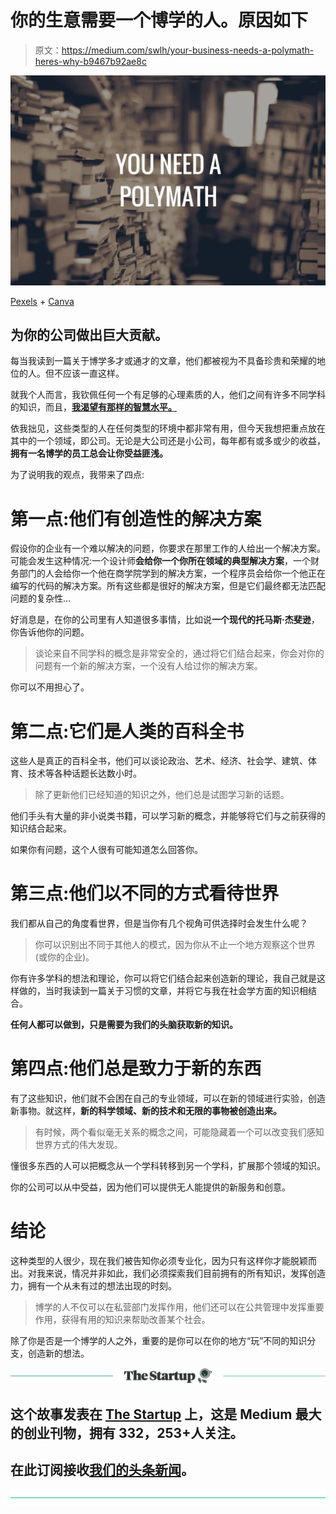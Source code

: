 # 你的生意需要一个博学的人。原因如下

> 原文：<https://medium.com/swlh/your-business-needs-a-polymath-heres-why-b9467b92ae8c>

![](img/4b6ceb36b435c53509d98f207d9a8e7b.png)

[Pexels](https://www.pexels.com/photo/pile-of-books-in-shallow-focus-photography-264635/) + [Canva](http://canva.com)

## 为你的公司做出巨大贡献。

每当我读到一篇关于博学多才或通才的文章，他们都被视为不具备珍贵和荣耀的地位的人。但不应该一直这样。

就我个人而言，我钦佩任何一个有足够的心理素质的人，他们之间有许多不同学科的知识，而且，[**我渴望有那样的智慧水平。**](https://theascent.pub/i-want-to-be-a-polymath-and-not-fail-in-the-attempt-537a9f454587)

依我拙见，这些类型的人在任何类型的环境中都非常有用，但今天我想把重点放在其中的一个领域，即公司。无论是大公司还是小公司，每年都有或多或少的收益，**拥有一名博学的员工总会让你受益匪浅。**

为了说明我的观点，我带来了四点:

# 第一点:他们有创造性的解决方案

假设你的企业有一个难以解决的问题，你要求在那里工作的人给出一个解决方案。可能会发生这种情况:一个设计师**会给你一个你所在领域的典型解决方案**，一个财务部门的人会给你一个他在商学院学到的解决方案，一个程序员会给你一个他正在编写的代码的解决方案。所有这些都是很好的解决方案，但是它们最终都无法匹配问题的复杂性…

好消息是，在你的公司里有人知道很多事情，比如说**一个现代的托马斯·杰斐逊**，你告诉他你的问题。

> 谈论来自不同学科的概念是非常安全的，通过将它们结合起来，你会对你的问题有一个新的解决方案，一个没有人给过你的解决方案。

你可以不用担心了。

# 第二点:它们是人类的百科全书

这些人是真正的百科全书，他们可以谈论政治、艺术、经济、社会学、建筑、体育、技术等各种话题长达数小时。

> 除了更新他们已经知道的知识之外，他们总是试图学习新的话题。

他们手头有大量的非小说类书籍，可以学习新的概念，并能够将它们与之前获得的知识结合起来。

如果你有问题，这个人很有可能知道怎么回答你。

# 第三点:他们以不同的方式看待世界

我们都从自己的角度看世界，但是当你有几个视角可供选择时会发生什么呢？

> 你可以识别出不同于其他人的模式，因为你从不止一个地方观察这个世界(或你的企业)。

你有许多学科的想法和理论，你可以将它们结合起来创造新的理论，我自己就是这样做的，当时我读到一篇关于习惯的文章，并将它与我在社会学方面的知识相结合。

**任何人都可以做到，只是需要为我们的头脑获取新的知识。**

# 第四点:他们总是致力于新的东西

有了这些知识，他们就不会困在自己的专业领域，可以在新的领域进行实验，创造新事物。就这样，**新的科学领域、新的技术和无限的事物被创造出来。**

> 有时候，两个看似毫无关系的概念之间，可能隐藏着一个可以改变我们感知世界方式的伟大发现。

懂很多东西的人可以把概念从一个学科转移到另一个学科，扩展那个领域的知识。

你的公司可以从中受益，因为他们可以提供无人能提供的新服务和创意。

# 结论

这种类型的人很少，现在我们被告知你必须专业化，因为只有这样你才能脱颖而出。对我来说，情况并非如此，我们必须探索我们目前拥有的所有知识，发挥创造力，拥有一个从未有过的想法出现的时刻。

> 博学的人不仅可以在私营部门发挥作用，他们还可以在公共管理中发挥重要作用，获得有用的知识来帮助改善某个社会。

除了你是否是一个博学的人之外，重要的是你可以在你的地方“玩”不同的知识分支，创造新的想法。

[![](img/308a8d84fb9b2fab43d66c117fcc4bb4.png)](https://medium.com/swlh)

## 这个故事发表在 [The Startup](https://medium.com/swlh) 上，这是 Medium 最大的创业刊物，拥有 332，253+人关注。

## 在此订阅接收[我们的头条新闻](http://growthsupply.com/the-startup-newsletter/)。

[![](img/b0164736ea17a63403e660de5dedf91a.png)](https://medium.com/swlh)